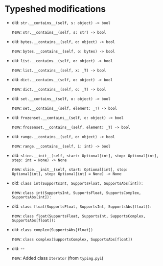 # Typeshed modifications

- old: `str.__contains__(self, s: object) -> bool`

  new: `str.__contains__(self, s: str) -> bool`

- old: `bytes.__contains__(self, o: object) -> bool`

  new: `bytes.__contains__(self, o: bytes) -> bool`

- old: `list.__contains__(self, o: object) -> bool`

  new: `list.__contains__(self, x: _T) -> bool`

- old: `dict.__contains__(self, o: object) -> bool`

  new: `dict.__contains__(self, o: _T) -> bool`

- old: `set.__contains__(self, o: object) -> bool`

  new: `set.__contains__(self, element: _T) -> bool`

- old: `frozenset.__contains__(self, o: object) -> bool`

  new: `frozenset.__contains__(self, element: _T) -> bool`

- old: `range.__contains__(self, o: object) -> bool`

  new: `range.__contains__(self, i: int) -> bool`

- old: `slice.__init__(self, start: Optional[int], stop: Optional[int], step: int = None) -> None`

  new: `slice.__init__(self, start: Optional[int], stop: Optional[int], step: Optional[int] = None) -> None`

- old: `class int(SupportsInt, SupportsFloat, SupportsAbs[int]):`

  new: `class int(SupportsInt, SupportsFloat, SupportsComplex, SupportsAbs[int]):`

- old: `class float(SupportsFloat, SupportsInt, SupportsAbs[float]):`

  new: `class float(SupportsFloat, SupportsInt, SupportsComplex, SupportsAbs[float]):`

- old: `class complex(SupportsAbs[float])`

  new: `class complex(SupportsComplex, SupportsAbs[float])`

- old: --

  new: Added class `Iterator` (from `typing.pyi`)
